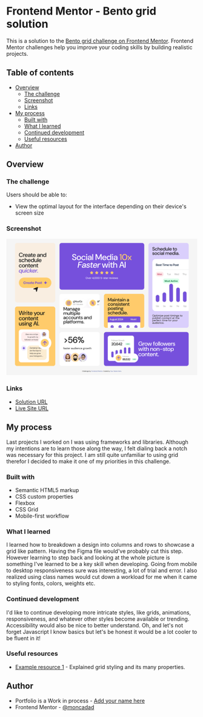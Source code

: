 # Frontend Mentor - Bento grid solution

This is a solution to the [Bento grid challenge on Frontend Mentor](https://www.frontendmentor.io/challenges/bento-grid-RMydElrlOj). Frontend Mentor challenges help you improve your coding skills by building realistic projects.

## Table of contents

- [Overview](#overview)
  - [The challenge](#the-challenge)
  - [Screenshot](#screenshot)
  - [Links](#links)
- [My process](#my-process)
  - [Built with](#built-with)
  - [What I learned](#what-i-learned)
  - [Continued development](#continued-development)
  - [Useful resources](#useful-resources)
- [Author](#author)

## Overview

### The challenge

Users should be able to:

- View the optimal layout for the interface depending on their device's screen size

### Screenshot

![Screenshot](./screenshot.png)

### Links

- [Solution URL](https://www.frontendmentor.io/solutions/bento-box-grid-KWiCUBa3Jb)
- [Live Site URL](https://monumental-brigadeiros-747169.netlify.app/)

## My process

Last projects I worked on I was using frameworks and libraries. Although my intentions are to learn those along the way, I felt dialing back a notch was necessary for this project. I am still quite unfamiliar to using grid therefor I decided to make it one of my priorities in this challenge.

### Built with

- Semantic HTML5 markup
- CSS custom properties
- Flexbox
- CSS Grid
- Mobile-first workflow

### What I learned

I learned how to breakdown a design into columns and rows to showcase a grid like pattern. Having the Figma file would've probably cut this step.
However learning to step back and looking at the whole picture is something I've learned to be a key skill when developing. Going from mobile to desktop responsiveness sure was interesting, a lot of trial and error. I also realized using class names would cut down a workload for me when it came to styling fonts, colors, weights etc.

### Continued development

I'd like to continue developing more intricate styles, like grids, animations, responsiveness, and whatever other styles become available or trending. Accessibility would also be nice to better understand. Oh, and let's not forget Javascript I know basics but let's be honest it would be a lot cooler to be fluent in it!

### Useful resources

- [Example resource 1](https://developer.mozilla.org/en-US/docs/Web/CSS/grid) - Explained grid styling and its many properties.

## Author

- Portfolio is a Work in process - [Add your name here](https://www.your-site.com)
- Frontend Mentor - [@moncadad](https://www.frontendmentor.io/profile/moncadad)
